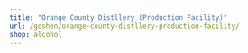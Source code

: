 ```yaml
---
title: "Orange County Distllery (Production Facility)"
url: /goshen/orange-county-distllery-production-facility/
shop: alcohol
---
```

